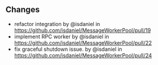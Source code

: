 ## Changes

* refactor integration by @isdaniel in https://github.com/isdaniel/MessageWorkerPool/pull/19
* implement RPC worker by @isdaniel in https://github.com/isdaniel/MessageWorkerPool/pull/22
* fix graceful shutdown issue. by @isdaniel in https://github.com/isdaniel/MessageWorkerPool/pull/24